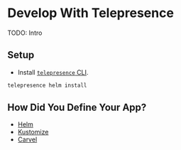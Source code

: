 # Develop With Telepresence

TODO: Intro

## Setup

* Install [`telepresence` CLI](https://www.getambassador.io/docs/telepresence/latest/install).

```bash
telepresence helm install
```

## How Did You Define Your App?

* [Helm](telepresence-helm.md)
* [Kustomize](telepresence-kustomize.md)
* [Carvel](TODO:)